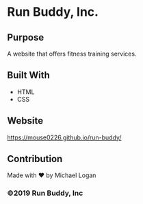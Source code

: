# Run Buddy, Inc.

## Purpose
A website that offers fitness training services.

## Built With
* HTML
* CSS

## Website
https://mouse0226.github.io/run-buddy/

## Contribution
Made with ❤️ by Michael Logan

### ©️2019 Run Buddy, Inc
